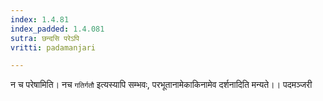 ```yaml
---
index: 1.4.81
index_padded: 1.4.081
sutra: छन्दसि परेऽपि
vritti: padamanjari

---
```

न च परेषामिति। नच `गतिर्गतौ` इत्यस्यापि सम्भवः, परभूतानामेकाकिनामेव दर्शनादिति मन्यते।।
पदमञ्जरी